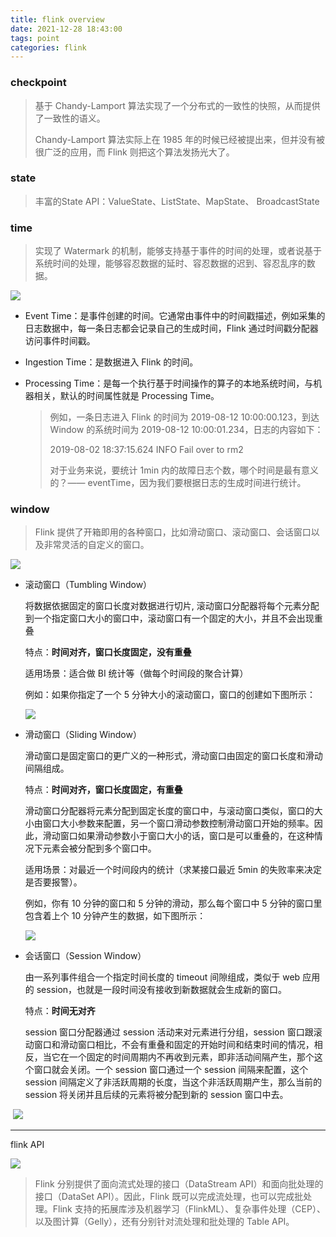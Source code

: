 ```yaml
---
title: flink overview
date: 2021-12-28 18:43:00
tags: point
categories: flink
---
```


### checkpoint

> 基于 Chandy-Lamport 算法实现了一个分布式的一致性的快照，从而提供了一致性的语义。
> 
> Chandy-Lamport 算法实际上在 1985 年的时候已经被提出来，但并没有被很广泛的应用，而 Flink 则把这个算法发扬光大了。

### state

> 丰富的State API：ValueState、ListState、MapState、 BroadcastState

### time

> 实现了 Watermark 的机制，能够支持基于事件的时间的处理，或者说基于系统时间的处理，能够容忍数据的延时、容忍数据的迟到、容忍乱序的数据。

![](/images/flink/flink_time.png)

- Event Time：是事件创建的时间。它通常由事件中的时间戳描述，例如采集的日志数据中，每一条日志都会记录自己的生成时间，Flink 通过时间戳分配器访问事件时间戳。

- Ingestion Time：是数据进入 Flink 的时间。

- Processing Time：是每一个执行基于时间操作的算子的本地系统时间，与机器相关，默认的时间属性就是 Processing Time。
  
  > 例如，一条日志进入 Flink 的时间为 2019-08-12 10:00:00.123，到达 Window 的系统时间为 2019-08-12 10:00:01.234，日志的内容如下：
  > 
  > 2019-08-02 18:37:15.624 INFO Fail over to rm2
  > 
  > 对于业务来说，要统计 1min 内的故障日志个数，哪个时间是最有意义的？—— eventTime，因为我们要根据日志的生成时间进行统计。

### window

> Flink 提供了开箱即用的各种窗口，比如滑动窗口、滚动窗口、会话窗口以及非常灵活的自定义的窗口。

![](/images/flink/flink_window.png)

- 滚动窗口（Tumbling Window）
  
  将数据依据固定的窗口长度对数据进行切片, 滚动窗口分配器将每个元素分配到一个指定窗口大小的窗口中，滚动窗口有一个固定的大小，并且不会出现重叠
  
  特点：**时间对齐，窗口长度固定，没有重叠**
  
  适用场景：适合做 BI 统计等（做每个时间段的聚合计算）
  
  例如：如果你指定了一个 5 分钟大小的滚动窗口，窗口的创建如下图所示：
  
  ![](/images/flink/flink_window_tumbling.png)

- 滑动窗口（Sliding Window）
  
  滑动窗口是固定窗口的更广义的一种形式，滑动窗口由固定的窗口长度和滑动间隔组成。
  
  特点：**时间对齐，窗口长度固定，有重叠**
  
  滑动窗口分配器将元素分配到固定长度的窗口中，与滚动窗口类似，窗口的大小由窗口大小参数来配置，另一个窗口滑动参数控制滑动窗口开始的频率。因此，滑动窗口如果滑动参数小于窗口大小的话，窗口是可以重叠的，在这种情况下元素会被分配到多个窗口中。
  
  适用场景：对最近一个时间段内的统计（求某接口最近 5min 的失败率来决定是否要报警）。
  
  例如，你有 10 分钟的窗口和 5 分钟的滑动，那么每个窗口中 5 分钟的窗口里包含着上个 10 分钟产生的数据，如下图所示：
  
  ![](/images/flink/flink_window_sliding.png)

- 会话窗口（Session Window）
  
  由一系列事件组合一个指定时间长度的 timeout 间隙组成，类似于 web 应用的 session，也就是一段时间没有接收到新数据就会生成新的窗口。
  
  特点：**时间无对齐**
  
  session 窗口分配器通过 session 活动来对元素进行分组，session 窗口跟滚动窗口和滑动窗口相比，不会有重叠和固定的开始时间和结束时间的情况，相反，当它在一个固定的时间周期内不再收到元素，即非活动间隔产生，那个这个窗口就会关闭。一个 session 窗口通过一个 session 间隔来配置，这个 session 间隔定义了非活跃周期的长度，当这个非活跃周期产生，那么当前的 session 将关闭并且后续的元素将被分配到新的 session 窗口中去。

​        ![](/images/flink/flink_window_session.png)

---

flink API

![](/images/flink/flink_runtime.png)

> Flink 分别提供了面向流式处理的接口（DataStream API）和面向批处理的接口（DataSet API）。因此，Flink 既可以完成流处理，也可以完成批处理。Flink 支持的拓展库涉及机器学习（FlinkML）、复杂事件处理（CEP）、以及图计算（Gelly），还有分别针对流处理和批处理的 Table API。
